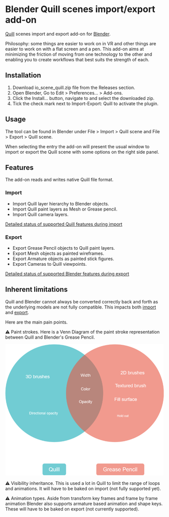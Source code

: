 
# Blender Quill scenes import/export add-on

[Quill](https://quill.art/) scenes import and export add-on for [Blender](https://www.blender.org).

Philosophy: some things are easier to work on in VR and other things are easier to work on with a flat screen and a pen. This add-on aims at minimizing the friction of moving from one technology to the other and enabling you to create workflows that best suits the strength of each.

## Installation

1. Download io_scene_quill.zip file from the Releases section.
2. Open Blender, Go to Edit > Preferences… > Add-ons.
3. Click the Install… button, navigate to and select the downloaded zip.
4. Tick the check mark next to Import-Export: Quill to activate the plugin.


## Usage

The tool can be found in Blender under File > Import > Quill scene and File > Export > Quill scene.

When selecting the entry the add-on will present the usual window to import or export the Quill scene with some options on the right side panel.

## Features

The add-on reads and writes native Quill file format.

### Import

- Import Quill layer hierarchy to Blender objects.
- Import Quill paint layers as Mesh or Grease pencil.
- Import Quill camera layers.

[Detailed status of supported Quill features during import](docs/import.md)

### Export

- Export Grease Pencil objects to Quill paint layers.
- Export Mesh objects as painted wireframes.
- Export Armature objects as painted stick figures.
- Export Cameras to Quill viewpoints.

[Detailed status of supported Blender features during export](docs/export.md)

## Inherent limitations

Quill and Blender cannot always be converted correctly back and forth as the underlying models are not fully compatible. This impacts both [import](docs/import.md) and [export](docs/export.md).

Here are the main pain points.

⚠️ Paint strokes. Here is a Venn Diagram of the paint stroke representation between Quill and Blender's Grease Pencil.

![](docs/images/venn-paint-strokes.png)


⚠️ Visibility inheritance. This is used a lot in Quill to limit the range of loops and animations. It will have to be baked on import (not fully supported yet).

⚠️ Animation types. Aside from transform key frames and frame by frame animation Blender also supports armature based animation and shape keys. These will have to be baked on export (not currently supported).
